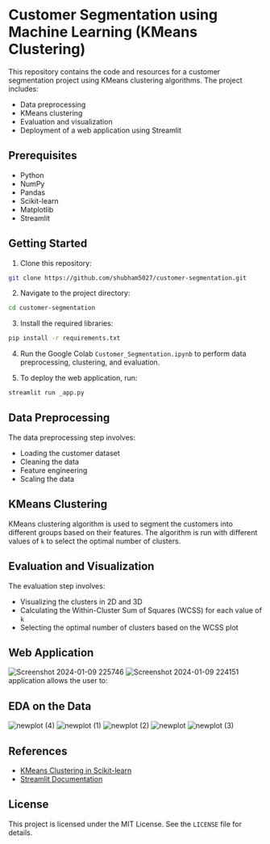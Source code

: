  Customer Segmentation using Machine Learning (KMeans Clustering)
==============================================================

This repository contains the code and resources for a customer segmentation project using KMeans clustering algorithms. The project includes:

* Data preprocessing
* KMeans clustering
* Evaluation and visualization
* Deployment of a web application using Streamlit

Prerequisites
-------------

* Python 
* NumPy
* Pandas
* Scikit-learn
* Matplotlib
* Streamlit

Getting Started
---------------

1. Clone this repository:

```bash
git clone https://github.com/shubham5027/customer-segmentation.git
```

2. Navigate to the project directory:

```bash
cd customer-segmentation
```

3. Install the required libraries:

```bash
pip install -r requirements.txt
```

4. Run the Google Colab `Customer_Segmentation.ipynb` to perform data preprocessing, clustering, and evaluation.

5. To deploy the web application, run:

```bash
streamlit run _app.py
```

Data Preprocessing
------------------

The data preprocessing step involves:

* Loading the customer dataset
* Cleaning the data
* Feature engineering
* Scaling the data

KMeans Clustering
-----------------

KMeans clustering algorithm is used to segment the customers into different groups based on their features. The algorithm is run with different values of `k` to select the optimal number of clusters.

Evaluation and Visualization
----------------------------

The evaluation step involves:

* Visualizing the clusters in 2D and 3D
* Calculating the Within-Cluster Sum of Squares (WCSS) for each value of `k`
* Selecting the optimal number of clusters based on the WCSS plot

Web Application
---------------

![Screenshot 2024-01-09 225746](https://github.com/shubham5027/Customer-Segmentation-using-Machine-Learning/assets/132193443/ba621cb7-bc9f-4c24-b970-97932961b262)
![Screenshot 2024-01-09 224151](https://github.com/shubham5027/Customer-Segmentation-using-Machine-Learning/assets/132193443/7715787b-568c-431e-a4c3-7c7ea4806699)
application allows the user to:


EDA on the Data
---------------
![newplot (4)](https://github.com/shubham5027/Customer-Segmentation-using-Machine-Learning/assets/132193443/51b671e0-1e8b-4ac6-a3f1-2d72106207ea)
![newplot (1)](https://github.com/shubham5027/Customer-Segmentation-using-Machine-Learning/assets/132193443/5730d159-c598-48f9-aa4b-f1ae109b0394)
![newplot (2)](https://github.com/shubham5027/Customer-Segmentation-using-Machine-Learning/assets/132193443/4ac930f4-6aad-40ae-8e03-e80d89ededd9)
![newplot](https://github.com/shubham5027/Customer-Segmentation-using-Machine-Learning/assets/132193443/a9bc5bf5-eaf3-46f1-93b4-2a83c488d26e)
![newplot (3)](https://github.com/shubham5027/Customer-Segmentation-using-Machine-Learning/assets/132193443/d292c7f3-f0fa-48d2-bf42-a191f1c14bab)





References
----------

* [KMeans Clustering in Scikit-learn](https://scikit-learn.org/stable/modules/generated/sklearn.cluster.KMeans.html)
* [Streamlit Documentation](https://docs.streamlit.io/)

License
-------

This project is licensed under the MIT License. See the `LICENSE` file for details.  
